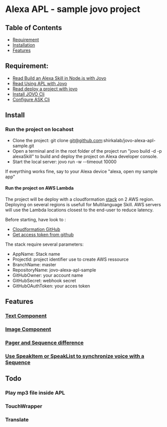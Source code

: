 # Alexa APL - sample jovo project

## Table of Contents

* [Requirement](#requirement)
* [Installation](#Install)
* [Features](#features)


## Requirement: 

* [Read Build an Alexa Skill in Node.js with Jovo](https://www.jovo.tech/tutorials/alexa-skill-tutorial-nodejs)
* [Read Using APL with Jovo](https://www.jovo.tech/tutorials/alexa-presentation-language)
* [Read deploy a project with jovo](https://www.jovo.tech/docs/cli/deploy)
* [Install JOVO Cli](https://www.jovo.tech/docs/cli)
* [Configure ASK Cli](https://developer.amazon.com/fr/docs/smapi/quick-start-alexa-skills-kit-command-line-interface.html)

## Install
### Run the project on locahost
* Clone the project: git clone git@github.com:shirkalab/jovo-alexa-apl-sample.git
* Open a terminal and in the root folder of the project run "jovo build -d -p alexaSkill" to build and deploy the project on Alexa developer console.
* Start the local server:  jovo run -w --timeout 10000

If eveyrthing works fine, say to your Alexa device "alexa, open my sample app"

#### Run the project on AWS Lambda
The project will be deploy with a cloudformation [stack](./cloudformation/stack.yml) on 2 AWS region.
Deploying on several regions is usefull for Multilanguage Skill. AWS servers will use the Lambda locations closest to the end-user to reduce latency.

Before starting, have look to :
* [Cloudformation GitHub](https://docs.aws.amazon.com/fr_fr/codepipeline/latest/userguide/tutorials-cloudformation-github.html)
* [Get access token from github](https://help.github.com/en/articles/creating-a-personal-access-token-for-the-command-line)

The stack require several parameters:
  * AppName: Stack name
  * ProjectId: project identifier use to create AWS ressource 
  * BranchName: master
  * RepositoryName: jovo-alexa-apl-sample
  * GitHubOwner: your account name
  * GitHubSecret: webhook secret
  * GitHubOAuthToken: your acces token



## Features

### [Text Component](./src/apl/text.json)

### [Image Component](./src/apl/image.json)

### [Pager and Sequence difference](./src/apl/PagerSequence.json)

### [Use SpeakItem or SpeakList to synchronize voice with a Sequence](./src/apl/syncAudio.json)

## Todo
### Play mp3 file inside APL
### TouchWrapper
### Translate
